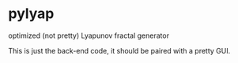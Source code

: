 pylyap
======

optimized (not pretty) Lyapunov fractal generator

This is just the back-end code, it should be paired with a pretty GUI.
